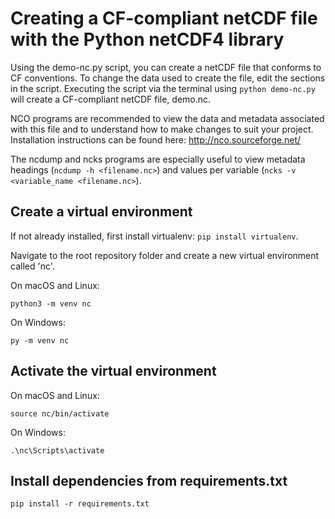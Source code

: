 # Creating a CF-compliant netCDF file with the Python netCDF4 library

Using the demo-nc.py script, you can create a netCDF file that conforms to CF conventions. To change the data used to create the file, edit the sections in the script. Executing the script via the terminal using `python demo-nc.py` will create a CF-compliant netCDF file, demo.nc. 

NCO programs are recommended to view the data and metadata associated with this file and to understand how to make changes to suit your project. Installation instructions can be found here: http://nco.sourceforge.net/

The ncdump and ncks programs are especially useful to view metadata headings (`ncdump -h <filename.nc>`) and values per variable (`ncks -v <variable_name <filename.nc>`).

## Create a virtual environment

If not already installed, first install virtualenv: `pip install virtualenv`. 

Navigate to the root repository folder and create a new virtual environment called 'nc'. 

On macOS and Linux:

`python3 -m venv nc`

On Windows:

`py -m venv nc`

## Activate the virtual environment

On macOS and Linux:

`source nc/bin/activate`

On Windows:

`.\nc\Scripts\activate`

## Install dependencies from requirements.txt

`pip install -r requirements.txt`
